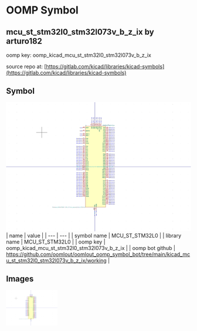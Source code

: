 # OOMP Symbol  
## mcu_st_stm32l0_stm32l073v_b_z_ix  by arturo182  
  
oomp key: oomp_kicad_mcu_st_stm32l0_stm32l073v_b_z_ix  
  
source repo at: [https://gitlab.com/kicad/libraries/kicad-symbols](https://gitlab.com/kicad/libraries/kicad-symbols)  
## Symbol  
  
[![working.png](working_600.png)](working.png)  
| name | value | 
| --- | --- | 
| symbol name | MCU_ST_STM32L0 | 
| library name | MCU_ST_STM32L0 | 
| oomp key | oomp_kicad_mcu_st_stm32l0_stm32l073v_b_z_ix | 
| oomp bot github | https://github.com/oomlout/oomlout_oomp_symbol_bot/tree/main/kicad_mcu_st_stm32l0_stm32l073v_b_z_ix/working | 
## Images  
  
[![working.png](working_140.png)](working.png)  
